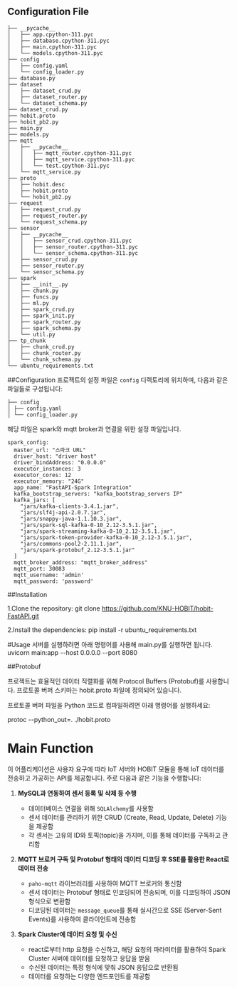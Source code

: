 ## Configuration File 
```
├── __pycache__
│   ├── app.cpython-311.pyc
│   ├── database.cpython-311.pyc
│   ├── main.cpython-311.pyc
│   └── models.cpython-311.pyc
├── config
│   ├── config.yaml
│   └── config_loader.py
├── database.py
├── dataset
│   ├── dataset_crud.py
│   ├── dataset_router.py
│   └── dataset_schema.py
├── dataset_crud.py
├── hobit.proto
├── hobit_pb2.py
├── main.py
├── models.py
├── mqtt
│   ├── __pycache__
│   │   ├── mqtt_router.cpython-311.pyc
│   │   ├── mqtt_service.cpython-311.pyc
│   │   └── test.cpython-311.pyc
│   └── mqtt_service.py
├── proto
│   ├── hobit.desc
│   ├── hobit.proto
│   └── hobit_pb2.py
├── request
│   ├── request_crud.py
│   ├── request_router.py
│   └── request_schema.py
├── sensor
│   ├── __pycache__
│   │   ├── sensor_crud.cpython-311.pyc
│   │   ├── sensor_router.cpython-311.pyc
│   │   └── sensor_schema.cpython-311.pyc
│   ├── sensor_crud.py
│   ├── sensor_router.py
│   └── sensor_schema.py
├── spark
│   ├── __init__.py
│   ├── chunk.py
│   ├── funcs.py
│   ├── ml.py
│   ├── spark_crud.py
│   ├── spark_init.py
│   ├── spark_router.py
│   ├── spark_schema.py
│   └── util.py
├── tp_chunk
│   ├── chunk_crud.py
│   ├── chunk_router.py
│   └── chunk_schema.py
└── ubuntu_requirements.txt
```

##Configuration
프로젝트의 설정 파일은 `config` 디렉토리에 위치하며, 다음과 같은 파일들로 구성됩니다:
```
├── config
│ ├── config.yaml
│ └── config_loader.py
```

해당 파일은 spark와 mqtt broker과 연결을 위한 설정 파일입니다.

```
spark_config:
  master_url: "스파크 URL"
  driver_host: "driver host"
  driver_bindAddress: "0.0.0.0"
  executor_instances: 3
  executor_cores: 12
  executor_memory: "24G"
  app_name: "FastAPI-Spark Integration"
  kafka_bootstrap_servers: "kafka_bootstrap_servers IP"
  kafka_jars: [
    "jars/kafka-clients-3.4.1.jar",
    "jars/slf4j-api-2.0.7.jar",
    "jars/snappy-java-1.1.10.3.jar",
    "jars/spark-sql-kafka-0-10_2.12-3.5.1.jar",
    "jars/spark-streaming-kafka-0-10_2.12-3.5.1.jar",
    "jars/spark-token-provider-kafka-0-10_2.12-3.5.1.jar",
    "jars/commons-pool2-2.11.1.jar",
    "jars/spark-protobuf_2.12-3.5.1.jar"
  ]
  mqtt_broker_address: "mqtt_broker_address" 
  mqtt_port: 30083              
  mqtt_username: 'admin'        
  mqtt_password: 'password'  
```

##Installation 

1.Clone the repository:
 git clone https://github.com/KNU-HOBIT/hobit-FastAPI.git

2.Install the dependencies:
 pip install -r ubuntu_requirements.txt

#Usage
서버를 실행하려면 아래 명령어를 사용해 main.py를 실행하면 됩니다. 
uvicorn main:app --host 0.0.0.0 --port 8080


##Protobuf

프로젝트는 효율적인 데이터 직렬화를 위해 Protocol Buffers (Protobuf)를 사용합니다.
프로토콜 버퍼 스키마는 hobit.proto 파일에 정의되어 있습니다.

프로토콜 버퍼 파일을 Python 코드로 컴파일하려면 아래 명령어를 실행하세요:

protoc --python_out=. ./hobit.proto



# Main Function

이 어플리케이션은 사용자 요구에 따라 IoT 서버와 HOBIT 모듈을 통해 IoT 데이터를 전송하고 가공하는 API를 제공합니다. 주로 다음과 같은 기능을 수행합니다:

1. **MySQL과 연동하여 센서 등록 및 삭제 등 수행**
   - 데이터베이스 연결을 위해 `SQLAlchemy`를 사용함
   - 센서 데이터를 관리하기 위한 CRUD (Create, Read, Update, Delete) 기능을 제공함
   - 각 센서는 고유의 ID와 토픽(topic)을 가지며, 이를 통해 데이터를 구독하고 관리함

2. **MQTT 브로커 구독 및 Protobuf 형태의 데이터 디코딩 후 SSE를 활용한 React로 데이터 전송**
   - `paho-mqtt` 라이브러리를 사용하여 MQTT 브로커와 통신함
   - 센서 데이터는 Protobuf 형태로 인코딩되어 전송되며, 이를 디코딩하여 JSON 형식으로 변환함
   - 디코딩된 데이터는 `message_queue`를 통해 실시간으로 SSE (Server-Sent Events)를 사용하여 클라이언트에 전송함

3. **Spark Cluster에 데이터 요청 및 수신**
   - react로부터 http 요청을 수신하고, 해당 요청의 파라미터를 활용하여 Spark Cluster 서버에 데이터를 요청하고 응답을 받음
   - 수신된 데이터는 특정 형식에 맞춰 JSON 응답으로 반환됨
   - 데이터를 요청하는 다양한 엔드포인트를 제공함

